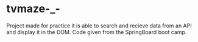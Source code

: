 # tvmaze-_-
Project made for practice it is able to search and recieve data from an API and display it in the DOM. Code given from the SpringBoard boot camp. 
